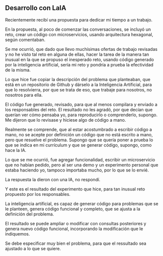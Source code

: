 ## Desarrollo con LaIA

Recientemente recibí una propuesta para dedicar mi tiempo a un trabajo.

En la propuesta, al poco de comenzar las conversaciones, se incluyó un reto, crear un código con microservicios, usando arquitectura hexagonal, según comentaban.

Se me ocurrió, que dado que llevo muchísimas ofertas de trabajo revisadas y no he visto tal reto en alguna de ellas, hacer la tarea de la manera tan inusual en la que se propuso el inesperado reto, usando código generado por la inteligencia artificial, sería mi reto y pondría a prueba la efectividad de la misma.

Lo que hice fue copiar la descripción del problema que planteaban, que está en un repositorio de Github y dárselo a la Inteligencia Artificial, para que lo resolvierra, por que se trata de eso, que trabaje para nosotros, no nosotros para ella.

El código fue generado, revisado, para que al menos compilara y enviado a los responsables del reto. El resultado no les agradó, por que decían que querían ver cómo pensaba yo, para reproducirlo o comprenderlo, supongo. Me dijeron que lo revisase y hiciese algo de código a mano.

Realmente se comprende, que al estar acostumbrado a escribir código a mano, no se acepte por definición un código que no está escrito a mano, pero que resuelve el problema. Supongo que se quería poner a prueba lo que se indica en mi currículum y que se generar código, supongo, como hace la IA.

Lo que se me ocurrió, fue agregar funcionalidad, escribir un microservicio que no habían pedido, pero al ser una demo y un experimento personal que estaba haciendo yo, tampoco importaba mucho, por lo que se lo envié.

La respuesta la dieron con una IA, no respondí.

Y este es el resultado del experimento que hice, para tan inusual reto propuesto por los responsables.

La inteligencia artificial, es capaz de generar código para problemas que se le planteen, genera código funcional y completo, que se ajusta a la definición del problema.

El resultado se puede ampliar o modificar con consultas posteriores y genera nuevo código funcional, incorporando la modificación que le indiquemos.

Se debe especificar muy bien el problema, para que el ressultado sea ajustado a lo que se quiere.
